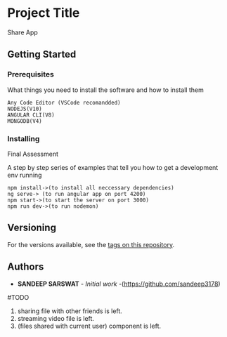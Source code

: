 # Project Title

Share App

## Getting Started

### Prerequisites

What things you need to install the software and how to install them

```
Any Code Editor (VSCode recomandded)
NODEJS(V10)
ANGULAR CLI(V8)
MONGODB(V4)
```

### Installing

Final Assessment

A step by step series of examples that tell you how to get a development env running

```
npm install->(to install all neccessary dependencies)
ng serve-> (to run angular app on port 4200)
npm start->(to start the server on port 3000)
npm run dev->(to run nodemon)

```

## Versioning

For the versions available, see the [tags on this repository](https://github.com/sandeep3178).

## Authors

- **SANDEEP SARSWAT** - _Initial work_ -(https://github.com/sandeep3178)

#TODO

1. sharing file with other friends is left.
2. streaming video file is left.
3. (files shared with current user) component is left.
